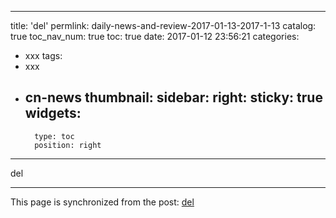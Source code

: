 
---
title: 'del'
permlink: daily-news-and-review-2017-01-13-2017-1-13
catalog: true
toc_nav_num: true
toc: true
date: 2017-01-12 23:56:21
categories:
- xxx
tags:
- xxx
- cn-news
thumbnail: 
sidebar:
    right:
        sticky: true
widgets:
    -
        type: toc
        position: right
---


del

- - -

This page is synchronized from the post: [del](https://steemit.com/@oflyhigh/daily-news-and-review-2017-01-13-2017-1-13)
